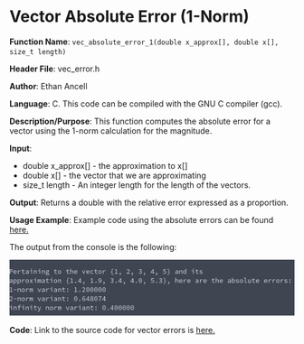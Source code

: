# Vector Absolute Error (1-Norm)
**Function Name**: ```vec_absolute_error_1(double x_approx[], double x[], size_t length)```

**Header File**: vec_error.h

**Author**: Ethan Ancell

**Language**: C. This code can be compiled with the GNU C compiler (gcc).

**Description/Purpose**: This function computes the absolute error for a vector using the 1-norm calculation for the magnitude.

**Input**:
* double x_approx[] - the approximation to x[]
* double x[] - the vector that we are approximating
* size_t length - An integer length for the length of the vectors.

**Output**: Returns a double with the relative error expressed as a proportion.

**Usage Example**: Example code using the absolute errors can be found [here.](https://github.com/ethanancell/math4610/blob/master/software/vectors/absolute_errors.c)

The output from the console is the following:

![Console Output](images/vec_absolute_errors.png)

**Code**: Link to the source code for vector errors is [here.](https://github.com/ethanancell/math4610/blob/master/shared_library/src/vec_error.c)
